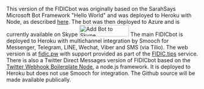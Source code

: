 This version of the FIDICbot was originally based on the SarahSays Microsoft Bot Framework "Hello World" and was deployed to Heroku with Node, as described <a href="https://github.com/boswellp/BotFramework">here</a>.
The bot was then deployed to Azure and is currently available on Skype <img alt="Add Bot to Skype" height="30" width="130" src="https://secure.skypeassets.com/content/dam/scom/images/add-bot-button/add-to-skype-buttons02-28px.png" />
The main FIDICbot is deployed to Heroku with multichannel integration by Smooch for Messenger, Telegram, LINE, Wechat, Viber  and SMS (via Tilio). The web version is at <a href="http://fidic.pw">fidic.pw</a> with support provided as part of the <a href="//fidic.tips/">FIDIC.tips</a> service.
There is also a Twitter Direct Messages version of FIDICbot based on the <a href="https://github.com/twitterdev/twitter-webhook-boilerplate-node">Twitter Webhook Boilerplate Node</a>, a node.js framework. It is deployed to Heroku but does not use Smooch for integration. The Github source will be made available publically.
